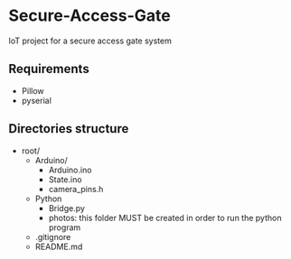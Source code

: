 # Secure-Access-Gate
IoT project for a secure access gate system

## Requirements
- Pillow
- pyserial

## Directories structure
+ root/
    + Arduino/   
        - Arduino.ino
        - State.ino
        - camera_pins.h        
    + Python    
        - Bridge.py 
        - photos: this folder MUST be created in order to run the python program
    - .gitignore
    - README.md
